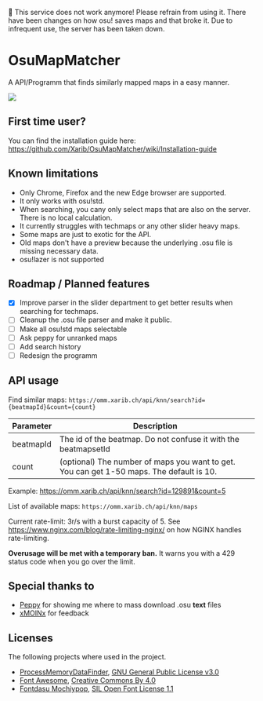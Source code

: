 &#x1F534; This service does not work anymore! Please refrain from using it. There have been changes on how osu! saves maps and that broke it. Due to infrequent use, the server has been taken down.

# OsuMapMatcher
A API/Programm that finds similarly mapped maps in a easy manner.

![](https://raw.githubusercontent.com/Xarib/OsuMapMatcher/main/OMM.Desktop/Images/Gui.PNG)

## First time user?
You can find the installation guide here: https://github.com/Xarib/OsuMapMatcher/wiki/Installation-guide

## Known limitations
- Only Chrome, Firefox and the new Edge browser are supported.
- It only works with osu!std.
- When searching, you cany only select maps that are also on the server. There is no local calculation.
- It currently struggles with techmaps or any other slider heavy maps.
- Some maps are just to exotic for the API.
- Old maps don't have a preview because the underlying .osu file is missing necessary data.
- osu!lazer is not supported

## Roadmap / Planned features
- [x] Improve parser in the slider department to get better results when searching for techmaps.
- [ ] Cleanup the .osu file parser and make it public.
- [ ] Make all osu!std maps selectable
- [ ] Ask peppy for unranked maps
- [ ] Add search history
- [ ] Redesign the programm

## API usage
Find similar maps: `https://omm.xarib.ch/api/knn/search?id={beatmapId}&count={count}`

Parameter | Description
--------- | -----------
beatmapId | The id of the beatmap. Do not confuse it with the beatmapsetId
count     | (optional) The number of maps you want to get. You can get 1-50 maps. The default is 10.

Example: https://omm.xarib.ch/api/knn/search?id=129891&count=5

List of available maps: `https://omm.xarib.ch/api/knn/maps`

Current rate-limit: 3r/s with a burst capacity of 5. See https://www.nginx.com/blog/rate-limiting-nginx/ on how NGINX handles rate-limiting.

**Overusage will be met with a temporary ban.** It warns you with a 429 status code when you go over the limit.

## Special thanks to
- [Peppy](https://github.com/peppy) for showing me where to mass download .osu **text** files
- [xMOINx](https://osu.ppy.sh/users/12957744) for feedback

## Licenses
The following projects where used in the project.
- [ProcessMemoryDataFinder](https://github.com/Piotrekol/ProcessMemoryDataFinder), [GNU General Public License v3.0](https://www.gnu.org/licenses/gpl-3.0.en.html)
- [Font Awesome](https://fontawesome.com/), [Creative Commons By 4.0](https://creativecommons.org/licenses/by/4.0/)
- [Fontdasu Mochiypop](https://github.com/fontdasu/Mochiypop), [SIL Open Font License 1.1](https://opensource.org/licenses/OFL-1.1)
